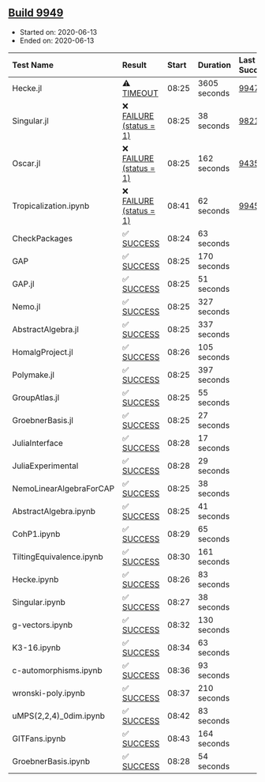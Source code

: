 ## [Build 9949](https://oscarci.mathematik.uni-kl.de/job/oscar/9949/)

* Started on: 2020-06-13
* Ended on: 2020-06-13

| Test Name    | Result | Start | Duration | Last Success | First Failure |
|:-------------|:-------|:------|:---------|:-------------|:--------------|
| Hecke.jl | ⚠ [TIMEOUT](https://oscarci.mathematik.uni-kl.de/job/oscar/9949/artifact/logs/build-9949/Hecke.jl.log) | 08:25 | 3605 seconds | [9947](https://oscarci.mathematik.uni-kl.de/job/oscar/9947/) | [9948](https://oscarci.mathematik.uni-kl.de/job/oscar/9948/) |
| Singular.jl | ❌ [FAILURE (status = 1)](https://oscarci.mathematik.uni-kl.de/job/oscar/9949/artifact/logs/build-9949/Singular.jl.log) | 08:25 | 38 seconds | [9821](https://oscarci.mathematik.uni-kl.de/job/oscar/9821/) | [9822](https://oscarci.mathematik.uni-kl.de/job/oscar/9822/) |
| Oscar.jl | ❌ [FAILURE (status = 1)](https://oscarci.mathematik.uni-kl.de/job/oscar/9949/artifact/logs/build-9949/Oscar.jl.log) | 08:25 | 162 seconds | [9435](https://oscarci.mathematik.uni-kl.de/job/oscar/9435/) | [9436](https://oscarci.mathematik.uni-kl.de/job/oscar/9436/) |
| Tropicalization.ipynb | ❌ [FAILURE (status = 1)](https://oscarci.mathematik.uni-kl.de/job/oscar/9949/artifact/logs/build-9949/Tropicalization.ipynb.log) | 08:41 | 62 seconds | [9945](https://oscarci.mathematik.uni-kl.de/job/oscar/9945/) | [9946](https://oscarci.mathematik.uni-kl.de/job/oscar/9946/) |
| CheckPackages | ✅ [SUCCESS](https://oscarci.mathematik.uni-kl.de/job/oscar/9949/artifact/logs/build-9949/CheckPackages.log) | 08:24 | 63 seconds |  |  |
| GAP | ✅ [SUCCESS](https://oscarci.mathematik.uni-kl.de/job/oscar/9949/artifact/logs/build-9949/GAP.log) | 08:25 | 170 seconds |  |  |
| GAP.jl | ✅ [SUCCESS](https://oscarci.mathematik.uni-kl.de/job/oscar/9949/artifact/logs/build-9949/GAP.jl.log) | 08:25 | 51 seconds |  |  |
| Nemo.jl | ✅ [SUCCESS](https://oscarci.mathematik.uni-kl.de/job/oscar/9949/artifact/logs/build-9949/Nemo.jl.log) | 08:25 | 327 seconds |  |  |
| AbstractAlgebra.jl | ✅ [SUCCESS](https://oscarci.mathematik.uni-kl.de/job/oscar/9949/artifact/logs/build-9949/AbstractAlgebra.jl.log) | 08:25 | 337 seconds |  |  |
| HomalgProject.jl | ✅ [SUCCESS](https://oscarci.mathematik.uni-kl.de/job/oscar/9949/artifact/logs/build-9949/HomalgProject.jl.log) | 08:26 | 105 seconds |  |  |
| Polymake.jl | ✅ [SUCCESS](https://oscarci.mathematik.uni-kl.de/job/oscar/9949/artifact/logs/build-9949/Polymake.jl.log) | 08:25 | 397 seconds |  |  |
| GroupAtlas.jl | ✅ [SUCCESS](https://oscarci.mathematik.uni-kl.de/job/oscar/9949/artifact/logs/build-9949/GroupAtlas.jl.log) | 08:25 | 55 seconds |  |  |
| GroebnerBasis.jl | ✅ [SUCCESS](https://oscarci.mathematik.uni-kl.de/job/oscar/9949/artifact/logs/build-9949/GroebnerBasis.jl.log) | 08:25 | 27 seconds |  |  |
| JuliaInterface | ✅ [SUCCESS](https://oscarci.mathematik.uni-kl.de/job/oscar/9949/artifact/logs/build-9949/JuliaInterface.log) | 08:28 | 17 seconds |  |  |
| JuliaExperimental | ✅ [SUCCESS](https://oscarci.mathematik.uni-kl.de/job/oscar/9949/artifact/logs/build-9949/JuliaExperimental.log) | 08:28 | 29 seconds |  |  |
| NemoLinearAlgebraForCAP | ✅ [SUCCESS](https://oscarci.mathematik.uni-kl.de/job/oscar/9949/artifact/logs/build-9949/NemoLinearAlgebraForCAP.log) | 08:25 | 38 seconds |  |  |
| AbstractAlgebra.ipynb | ✅ [SUCCESS](https://oscarci.mathematik.uni-kl.de/job/oscar/9949/artifact/logs/build-9949/AbstractAlgebra.ipynb.log) | 08:25 | 41 seconds |  |  |
| CohP1.ipynb | ✅ [SUCCESS](https://oscarci.mathematik.uni-kl.de/job/oscar/9949/artifact/logs/build-9949/CohP1.ipynb.log) | 08:29 | 65 seconds |  |  |
| TiltingEquivalence.ipynb | ✅ [SUCCESS](https://oscarci.mathematik.uni-kl.de/job/oscar/9949/artifact/logs/build-9949/TiltingEquivalence.ipynb.log) | 08:30 | 161 seconds |  |  |
| Hecke.ipynb | ✅ [SUCCESS](https://oscarci.mathematik.uni-kl.de/job/oscar/9949/artifact/logs/build-9949/Hecke.ipynb.log) | 08:26 | 83 seconds |  |  |
| Singular.ipynb | ✅ [SUCCESS](https://oscarci.mathematik.uni-kl.de/job/oscar/9949/artifact/logs/build-9949/Singular.ipynb.log) | 08:27 | 38 seconds |  |  |
| g-vectors.ipynb | ✅ [SUCCESS](https://oscarci.mathematik.uni-kl.de/job/oscar/9949/artifact/logs/build-9949/g-vectors.ipynb.log) | 08:32 | 130 seconds |  |  |
| K3-16.ipynb | ✅ [SUCCESS](https://oscarci.mathematik.uni-kl.de/job/oscar/9949/artifact/logs/build-9949/K3-16.ipynb.log) | 08:34 | 63 seconds |  |  |
| c-automorphisms.ipynb | ✅ [SUCCESS](https://oscarci.mathematik.uni-kl.de/job/oscar/9949/artifact/logs/build-9949/c-automorphisms.ipynb.log) | 08:36 | 93 seconds |  |  |
| wronski-poly.ipynb | ✅ [SUCCESS](https://oscarci.mathematik.uni-kl.de/job/oscar/9949/artifact/logs/build-9949/wronski-poly.ipynb.log) | 08:37 | 210 seconds |  |  |
| uMPS(2,2,4)_0dim.ipynb | ✅ [SUCCESS](https://oscarci.mathematik.uni-kl.de/job/oscar/9949/artifact/logs/build-9949/uMPS-2-2-4-_0dim.ipynb.log) | 08:42 | 83 seconds |  |  |
| GITFans.ipynb | ✅ [SUCCESS](https://oscarci.mathematik.uni-kl.de/job/oscar/9949/artifact/logs/build-9949/GITFans.ipynb.log) | 08:43 | 164 seconds |  |  |
| GroebnerBasis.ipynb | ✅ [SUCCESS](https://oscarci.mathematik.uni-kl.de/job/oscar/9949/artifact/logs/build-9949/GroebnerBasis.ipynb.log) | 08:28 | 54 seconds |  |  |

